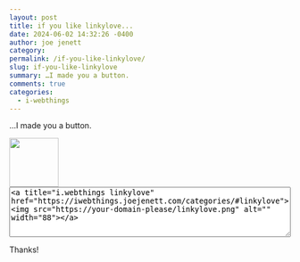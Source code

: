 ```yaml
---
layout: post
title: if you like linkylove...
date: 2024-06-02 14:32:26 -0400
author: joe jenett
category: 
permalink: /if-you-like-linkylove/
slug: if-you-like-linkylove
summary: …I made you a button.
comments: true
categories:
  - i-webthings
---
```

...I made you a button.

<img src="https://iwebthings.joejenett.com/images/linkylove.png" alt="" width="88">

<textarea style="width:100%;height:90px;">
<a title="i.webthings linkylove" href="https://iwebthings.joejenett.com/categories/#linkylove"><img src="https://your-domain-please/linkylove.png" alt="" width="88"></a>
</textarea>
Thanks!

<a href="https://brid.gy/publish/mastodon"></a>